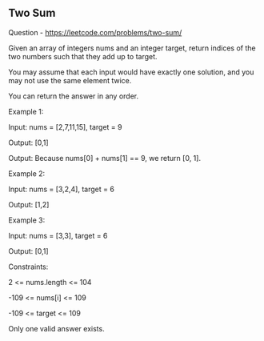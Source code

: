 ## Two Sum

Question - 
    https://leetcode.com/problems/two-sum/


Given an array of integers nums and an integer target, return indices of the two numbers such that they add up to target.

You may assume that each input would have exactly one solution, and you may not use the same element twice.

You can return the answer in any order.

Example 1:

Input: nums = [2,7,11,15], target = 9

Output: [0,1]

Output: Because nums[0] + nums[1] == 9, we 
return [0, 1].

Example 2:

Input: nums = [3,2,4], target = 6

Output: [1,2]

Example 3:

Input: nums = [3,3], target = 6

Output: [0,1]
 

Constraints:

2 <= nums.length <= 104

-109 <= nums[i] <= 109

-109 <= target <= 109

Only one valid answer exists.
